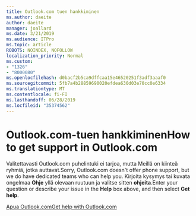 ```yaml
---
title: Outlook.com tuen hankkiminen
ms.author: daeite
author: daeite
manager: joallard
ms.date: 3/21/2019
ms.audience: ITPro
ms.topic: article
ROBOTS: NOINDEX, NOFOLLOW
localization_priority: Normal
ms.custom:
- "1326"
- "8000080"
ms.openlocfilehash: d0bacf2b5ca9dffcaa15e46520251f3adf3aaaf0
ms.sourcegitcommit: 5fb7a4b28859690020efdea630d03e70cc0e6334
ms.translationtype: MT
ms.contentlocale: fi-FI
ms.lasthandoff: 06/28/2019
ms.locfileid: "35374562"
---
```

# <a name="how-to-get-support-in-outlookcom"></a><span data-ttu-id="d9aa6-102">Outlook.com-tuen hankkiminen</span><span class="sxs-lookup"><span data-stu-id="d9aa6-102">How to get support in Outlook.com</span></span>

<span data-ttu-id="d9aa6-103">Valitettavasti Outlook.com puhelintuki ei tarjoa, mutta Meillä on kiinteä ryhmiä, jotka auttavat.</span><span class="sxs-lookup"><span data-stu-id="d9aa6-103">Sorry, Outlook.com doesn't offer phone support, but we do have dedicated teams who can help you.</span></span>
<span data-ttu-id="d9aa6-104">Kirjoita kysymys tai kuvata ongelmaa **Ohje** yllä olevaan ruutuun ja valitse sitten **ohjeita**.</span><span class="sxs-lookup"><span data-stu-id="d9aa6-104">Enter your question or describe your issue in the **Help** box above, and then select **Get help**.</span></span>

[<span data-ttu-id="d9aa6-105">Apua Outlook.com</span><span class="sxs-lookup"><span data-stu-id="d9aa6-105">Get help with Outlook.com</span></span>](https://support.office.com/article/40676ad0-c831-45ac-a023-5be633be798d)
